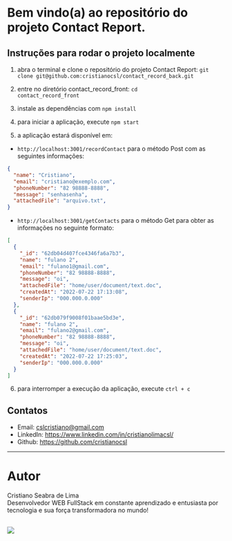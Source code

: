 # Bem vindo(a) ao repositório do projeto Contact Report.

## Instruções para rodar o projeto localmente

1. abra o terminal e clone o repositório do projeto Contact Report:
`git clone git@github.com:cristianocsl/contact_record_back.git`

2. entre no diretório contact_record_front:
<code>cd contact_record_front</code>

3. instale as dependências com <code>npm install</code>

4. para iniciar a aplicação, execute <code>npm start</code>

5. a aplicação estará disponível em:

* `http://localhost:3001/recordContact` para o método Post com as seguintes informações:

```json
{
  "name": "Cristiano",
  "email": "cristiano@exemplo.com",
  "phoneNumber": "82 98888-8888",
  "message": "senhasenha",
  "attachedFile": "arquivo.txt",
}
```

* `http://localhost:3001/getContacts` para o método Get para obter as informações no seguinte formato:

```json
[
  {
    "_id": "62db04d407fce4346fa6a7b3",
    "name": "fulano 2",
    "email": "fulano1@gmail.com",
    "phoneNumber": "82 98888-8888",
    "message": "oi",
    "attachedFile": "home/user/document/text.doc",
    "createdAt": "2022-07-22 17:13:08",
    "senderIp": "000.000.0.000"
  },
  {
    "_id": "62db079f9008f01baae5bd3e",
    "name": "fulano 2",
    "email": "fulano2@gmail.com",
    "phoneNumber": "82 98888-8888",
    "message": "oi",
    "attachedFile": "home/user/document/text.doc",
    "createdAt": "2022-07-22 17:25:03",
    "senderIp": "000.000.0.000"
  }
]
```

6. para interromper a execução da aplicação, execute `ctrl + c`

## Contatos

- Email: cslcristiano@gmail.com
- LinkedIn: https://www.linkedin.com/in/cristianolimacsl/
- Github: https://github.com/cristianocsl

---

# Autor

  Cristiano Seabra de Lima
<br />
  Desenvolvedor WEB FullStack em constante aprendizado e entusiasta por tecnologia e sua força transformadora no mundo!

  <a href="https://www.linkedin.com/in/cristianolimacsl/" target="_blank"><img src="https://img.shields.io/badge/-LinkedIn-%230077B5?style=for-the-badge&logo=linkedin&logoColor=white" target="_blank"></a>
---


